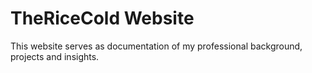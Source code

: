 # TheRiceCold Website

This website serves as documentation of my professional background, projects and insights.
